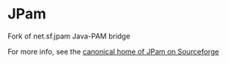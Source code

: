 JPam
====

Fork of net.sf.jpam Java-PAM bridge

For more info, see the [canonical home of JPam on Sourceforge](http://jpam.sourceforge.net/index.html)
